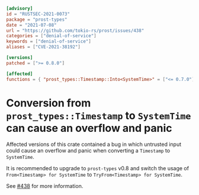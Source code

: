 ```toml
[advisory]
id = "RUSTSEC-2021-0073"
package = "prost-types"
date = "2021-07-08"
url = "https://github.com/tokio-rs/prost/issues/438"
categories = ["denial-of-service"]
keywords = ["denial-of-service"]
aliases = ["CVE-2021-38192"]

[versions]
patched = [">= 0.8.0"]

[affected]
functions = { "prost_types::Timestamp::Into<SystemTime>" = ["<= 0.7.0"] }
```

# Conversion from `prost_types::Timestamp` to `SystemTime` can cause an overflow and panic 

Affected versions of this crate contained a bug in which untrusted input could cause an overflow and panic when converting a `Timestamp` to `SystemTime`.

It is recommended to upgrade to `prost-types` v0.8 and switch the usage of `From<Timestamp> for SystemTime` to `TryFrom<Timestamp> for SystemTime`.

See [#438] for more information.

[#438]: https://github.com/tokio-rs/prost/issues/438 

